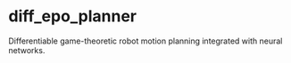 # diff_epo_planner
Differentiable game-theoretic robot motion planning integrated with neural networks.
